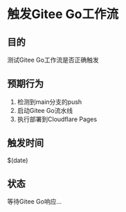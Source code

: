 # 触发Gitee Go工作流

## 目的
测试Gitee Go工作流是否正确触发

## 预期行为
1. 检测到main分支的push
2. 启动Gitee Go流水线
3. 执行部署到Cloudflare Pages

## 触发时间
$(date)

## 状态
等待Gitee Go响应...